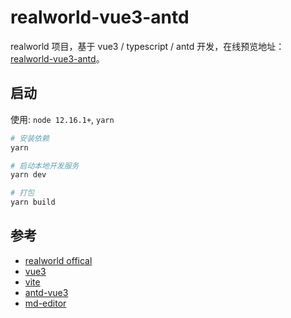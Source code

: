 # realworld-vue3-antd

realworld 项目，基于 vue3 / typescript / antd 开发，在线预览地址：[realworld-vue3-antd](https://hopgoldy.github.io/realworld-vue3-antd/)。

## 启动

使用: `node 12.16.1+`, `yarn`

```bash
# 安装依赖
yarn

# 启动本地开发服务
yarn dev

# 打包
yarn build
```
## 参考

- [realworld offical](https://demo.realworld.io/#/)
- [vue3](https://vue3js.cn/docs/zh/guide/introduction.html)
- [vite](https://cn.vitejs.dev/guide/)
- [antd-vue3](https://2x.antdv.com/components/button-cn)
- [md-editor](http://ckang1229.gitee.io/vue-markdown-editor/zh/)